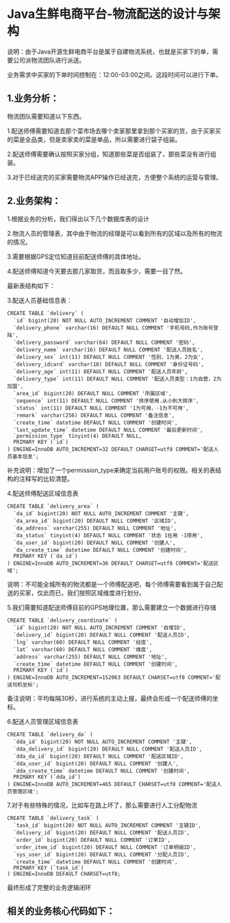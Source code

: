 # Java生鲜电商平台-物流配送的设计与架构

说明：由于Java开源生鲜电商平台是属于自建物流系统，也就是买家下的单，需要公司派物流团队进行派送。

业务需求中买家的下单时间控制在：12:00-03:00之间。这段时间可以进行下单。

## 1.业务分析：

物流团队需要知道以下东西。

1.配送师傅需要知道去那个菜市场去哪个卖家那里拿到那个买家的货，由于买家买的菜是全品类，但是卖家卖的菜是单品，所以需要进行袋子组装。

2.配送师傅需要确认按照买家分组，知道那些菜是否组装了，那些菜没有进行组装。

3.对于已经送完的买家需要物流APP操作已经送完，方便整个系统的运营与管理。


## 2.业务架构：
1.根据业务的分析，我们得出以下几个数据库表的设计

2.物流人员的管理表，其中由于物流的经理是可以看到所有的区域以及所有的物流的情况。

3.需要根据GPS定位知道目前配送师傅的具体地址。

4.配送师傅知道今天要去那几家取货，而且取多少，需要一目了然。

最新表结构如下：

3.配送人员基础信息表：


```
CREATE TABLE `delivery` (
  `id` bigint(20) NOT NULL AUTO_INCREMENT COMMENT '自动增加ID',
  `delivery_phone` varchar(16) DEFAULT NULL COMMENT '手机号码,作为账号登陆',
  `delivery_password` varchar(64) DEFAULT NULL COMMENT '密码',
  `delivery_name` varchar(16) DEFAULT NULL COMMENT '配送人员姓名',
  `delivery_sex` int(11) DEFAULT NULL COMMENT '性别，1为男，2为女',
  `delivery_idcard` varchar(18) DEFAULT NULL COMMENT '身份证号码',
  `delivery_age` int(11) DEFAULT NULL COMMENT '配送人员年龄',
  `delivery_type` int(11) DEFAULT NULL COMMENT '配送人员类型：1为自营，2为加盟',
  `area_id` bigint(20) DEFAULT NULL COMMENT '所属区域',
  `sequence` int(11) DEFAULT NULL COMMENT '排序使用.从小到大排序',
  `status` int(11) DEFAULT NULL COMMENT '1为可用，-1为不可用',
  `remark` varchar(256) DEFAULT NULL COMMENT '备注信息',
  `create_time` datetime DEFAULT NULL COMMENT '创建时间',
  `last_update_time` datetime DEFAULT NULL COMMENT '最后更新时间',
  `permission_type` tinyint(4) DEFAULT NULL,
  PRIMARY KEY (`id`)
) ENGINE=InnoDB AUTO_INCREMENT=32 DEFAULT CHARSET=utf8 COMMENT='配送人员基本信息';
```
补充说明：增加了一个permission_type来确定当前用户账号的权限。相关的表结构的注释写的比较清楚。

4.配送师傅配送区域信息表


```
CREATE TABLE `delivery_area` (
  `da_id` bigint(20) NOT NULL AUTO_INCREMENT COMMENT '主键',
  `da_area_id` bigint(20) DEFAULT NULL COMMENT '区域ID',
  `da_address` varchar(255) DEFAULT NULL COMMENT '地址',
  `da_status` tinyint(4) DEFAULT NULL COMMENT '状态 1在用 -1停用',
  `da_user_id` bigint(20) DEFAULT NULL COMMENT '创建人',
  `da_create_time` datetime DEFAULT NULL COMMENT '创建时间',
  PRIMARY KEY (`da_id`)
) ENGINE=InnoDB AUTO_INCREMENT=36 DEFAULT CHARSET=utf8 COMMENT='配送区域';
```
说明：不可能全城所有的物流都是一个师傅配送吧，每个师傅需要看到属于自己配送的买家，仅此而已，我们按照区域维度进行划分。

5.我们需要知道配送师傅目前的GPS地理位置，那么需要建立一个数据进行存储


```
CREATE TABLE `delivery_coordinate` (
  `id` bigint(20) NOT NULL AUTO_INCREMENT COMMENT '自增ID',
  `delivery_id` bigint(20) DEFAULT NULL COMMENT '配送人员ID',
  `lng` varchar(60) DEFAULT NULL COMMENT '经度',
  `lat` varchar(60) DEFAULT NULL COMMENT '维度',
  `address` varchar(255) DEFAULT NULL COMMENT '地址',
  `create_time` datetime DEFAULT NULL COMMENT '创建时间',
  PRIMARY KEY (`id`)
) ENGINE=InnoDB AUTO_INCREMENT=152063 DEFAULT CHARSET=utf8 COMMENT='配送司机坐标';
```
备注说明：平均每隔30秒，进行系统的主动上报，最终会形成一个配送师傅的坐标。

6.配送人员管理区域信息表


```
CREATE TABLE `delivery_da` (
  `dda_id` bigint(20) NOT NULL AUTO_INCREMENT COMMENT '主键',
  `dda_delivery_id` bigint(20) DEFAULT NULL COMMENT '配送人员ID',
  `dda_da_id` bigint(20) DEFAULT NULL COMMENT '配送区域ID',
  `dda_user_id` bigint(20) DEFAULT NULL COMMENT '创建人',
  `dda_create_time` datetime DEFAULT NULL COMMENT '创建时间',
  PRIMARY KEY (`dda_id`)
) ENGINE=InnoDB AUTO_INCREMENT=465 DEFAULT CHARSET=utf8 COMMENT='配送人员管理区域';
```

7.对于有些特殊的情况，比如车在路上坏了，那么需要进行人工分配物流

```
CREATE TABLE `delivery_task` (
  `task_id` bigint(20) NOT NULL AUTO_INCREMENT COMMENT '主键ID',
  `delivery_id` bigint(20) DEFAULT NULL COMMENT '配送人员ID',
  `order_id` bigint(20) DEFAULT NULL COMMENT '订单ID',
  `order_item_id` bigint(20) DEFAULT NULL COMMENT '订单明细ID',
  `sys_user_id` bigint(20) DEFAULT NULL COMMENT '分配人员ID',
  `create_time` datetime DEFAULT NULL COMMENT '创建时间',
  PRIMARY KEY (`task_id`)
) ENGINE=InnoDB DEFAULT CHARSET=utf8;
```

最终形成了完整的业务逻辑闭环


## 相关的业务核心代码如下：

